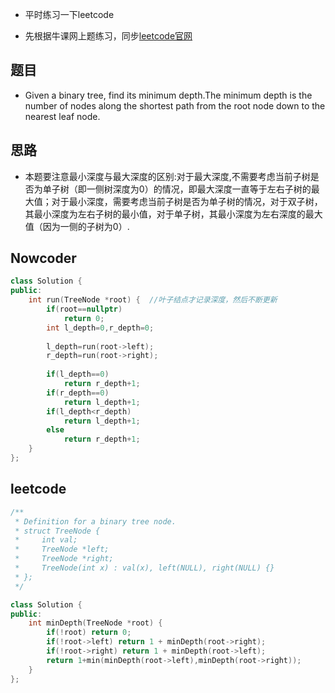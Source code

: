 - 平时练习一下leetcode

- 先根据牛课网上题练习，同步[leetcode官网](https://leetcode.com/)

## 题目

- Given a binary tree, find its minimum depth.The minimum depth is the number of nodes along the shortest path from the root node down to the nearest leaf node.

## 思路

- 本题要注意最小深度与最大深度的区别:对于最大深度,不需要考虑当前子树是否为单子树（即一侧树深度为0）的情况，即最大深度一直等于左右子树的最大值；对于最小深度，需要考虑当前子树是否为单子树的情况，对于双子树，其最小深度为左右子树的最小值，对于单子树，其最小深度为左右深度的最大值（因为一侧的子树为0）.

## Nowcoder 

```C++
class Solution {
public:
    int run(TreeNode *root) {  //叶子结点才记录深度，然后不断更新
        if(root==nullptr)
            return 0;
        int l_depth=0,r_depth=0;
       
        l_depth=run(root->left);
        r_depth=run(root->right);
        
        if(l_depth==0)
            return r_depth+1;
        if(r_depth==0)
            return l_depth+1;
        if(l_depth<r_depth)
            return l_depth+1;
        else 
            return r_depth+1;
    }
};
```
## leetcode

```C++
/**
 * Definition for a binary tree node.
 * struct TreeNode {
 *     int val;
 *     TreeNode *left;
 *     TreeNode *right;
 *     TreeNode(int x) : val(x), left(NULL), right(NULL) {}
 * };
 */

class Solution {
public:
    int minDepth(TreeNode *root) {
        if(!root) return 0;
        if(!root->left) return 1 + minDepth(root->right);
        if(!root->right) return 1 + minDepth(root->left);
        return 1+min(minDepth(root->left),minDepth(root->right));
    }
};

```
